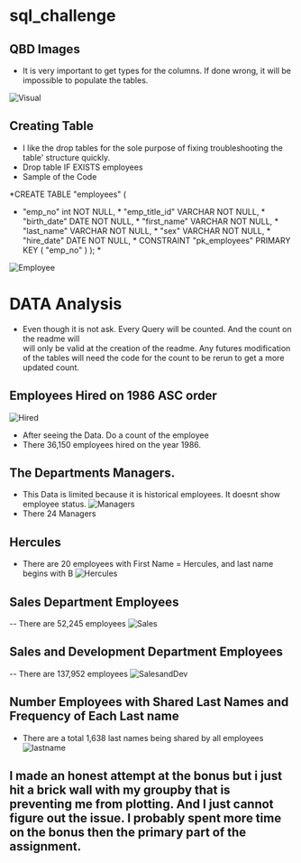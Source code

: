 # sql_challenge


## QBD Images

* It is very important to get types for the columns. If done wrong, it will be impossible to populate the tables.

![Visual](Images/FinalQBD.png)

## Creating Table

* I like the drop tables for the sole purpose of fixing troubleshooting the table' structure quickly.
* Drop table IF EXISTS employees
* Sample of the Code

*CREATE TABLE "employees" (
  *  "emp_no" int   NOT NULL,
    * "emp_title_id" VARCHAR   NOT NULL,
    * "birth_date" DATE   NOT NULL,
    * "first_name" VARCHAR   NOT NULL,
    * "last_name" VARCHAR   NOT NULL,
    * "sex" VARCHAR   NOT NULL,
    * "hire_date" DATE   NOT NULL,
    * CONSTRAINT "pk_employees" PRIMARY KEY (
        "emp_no"
    )
); *

![Employee](Images/employee.png)

# DATA Analysis
* Even though it is not ask. Every Query will be counted. And the count on the readme will  
will only be valid at the creation of the readme. Any futures modification of the tables will need 
the code for the count to be rerun to get a more updated count. 

## Employees Hired on 1986 ASC order
![Hired](Images/Hired1986.png)

* After seeing the Data. Do a count of the employee
* There 36,150 employees hired on the year 1986. 

## The Departments Managers. 
* This Data is limited because it is historical employees. It doesnt show employee status.
![Managers](Images/ManagersID.png)
* There 24 Managers

## Hercules
* There are 20 employees with First Name = Hercules, and last name begins with B
![Hercules](Images/hercules.png)

## Sales Department Employees
-- There are 52,245 employees
![Sales](Images/sales.png)

## Sales and Development Department Employees
-- There are 137,952 employees
![SalesandDev](Images/SandDev.png)

## Number Employees with Shared Last Names and Frequency of Each Last name 
* There are a total 1,638 last names being shared by all employees 
![lastname](Images/lastname.png)

## I made an honest attempt at the bonus but i just hit a brick wall with my groupby that is preventing me from plotting. And I just cannot figure out the issue. I probably spent more time on the bonus then the primary part of the assignment.





